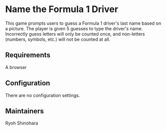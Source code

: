 #  Name the Formula 1 Driver
This game prompts users to guess a Formula 1 driver's last name based on a picture. The player is given 5 guesses to type the driver's name. Incorrectly guess letters will only be counted once, and non-letters (numbers, symbols, etc.) will not be counted at all.
## Requirements
A browser
## Configuration
There are no configuration settings.
## Maintainers
Ryoh Shinohara

